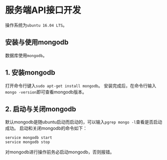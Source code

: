 # 服务端API接口开发
操作系统为`ubuntu 16.04 LTS`。

## 安装与使用mongodb
数据库使用`mongodb`。

## 1. 安装mongodb
打开命令行键入`sudo apt-get install mongodb`。
安装完成后，在命令行输入`mongo -version`即可查看mongodb版本。

## 2. 启动与关闭mongodb
默认mongodb是随ubuntu启动而启动的，可以输入`pgrep mongo -l`查看是否启动成功。
启动和关闭mongodb的命令如下：

```
service mongodb start
service mongodb stop
```

对mongodb进行操作前务必启动mongodb，否则报错。
